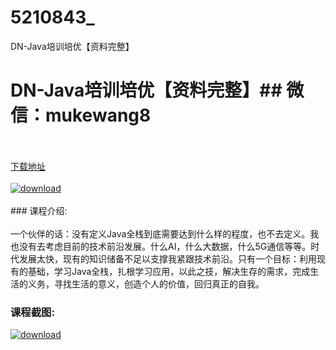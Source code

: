 # 5210843_
DN-Java培训培优【资料完整】
# DN-Java培训培优【资料完整】## 微信：mukewang8
<br/></br>[下载地址](http://www.36tz.cn/article/5210843 "下载地址")
<br/></br>[![download](http://36tz.cn/muke_img/2020_03_1-42-300x168.png "下载地址")](http://www.36tz.cn/article/5210843 "下载地址")
<br/></br>### 课程介绍:<br/></br>一个伙伴的话：没有定义Java全栈到底需要达到什么样的程度，也不去定义。我也没有去考虑目前的技术前沿发展。什么AI，什么大数据，什么5G通信等等。时代发展太快，现有的知识储备不足以支撑我紧跟技术前沿。只有一个目标：利用现有的基础，学习Java全栈，扎根学习应用，以此之技，解决生存的需求，完成生活的义务，寻找生活的意义，创造个人的价值，回归真正的自我。

### 课程截图:
[![download](http://36tz.cn/muke_img/2020_03_2-13.png "下载地址")](http://www.36tz.cn/article/5210843 "下载地址")
